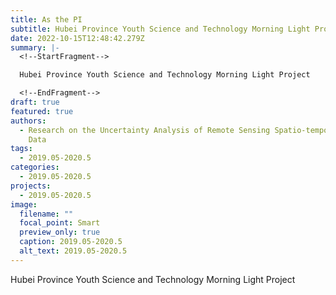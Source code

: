 ```yaml
---
title: As the PI
subtitle: Hubei Province Youth Science and Technology Morning Light Project
date: 2022-10-15T12:48:42.279Z
summary: |-
  <!--StartFragment-->

  Hubei Province Youth Science and Technology Morning Light Project

  <!--EndFragment-->
draft: true
featured: true
authors:
  - Research on the Uncertainty Analysis of Remote Sensing Spatio-temporal Big
    Data
tags:
  - 2019.05-2020.5
categories:
  - 2019.05-2020.5
projects:
  - 2019.05-2020.5
image:
  filename: ""
  focal_point: Smart
  preview_only: true
  caption: 2019.05-2020.5
  alt_text: 2019.05-2020.5
---
```

<!--StartFragment-->

Hubei Province Youth Science and Technology Morning Light Project

<!--EndFragment-->
